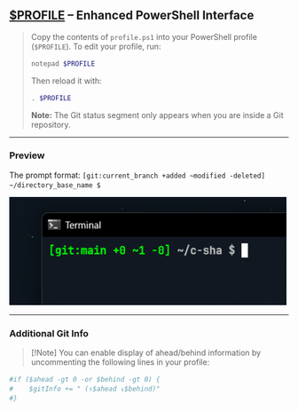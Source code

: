 ## **[\$PROFILE](profile.ps1) – Enhanced PowerShell Interface**

> Copy the contents of `profile.ps1` into your PowerShell profile (`$PROFILE`).
> To edit your profile, run:
>
> ```powershell
> notepad $PROFILE
> ```
>
> Then reload it with:
>
> ```powershell
> . $PROFILE
> ```
>
> **Note:** The Git status segment only appears when you are inside a Git repository.

---

### **Preview**

The prompt format:
`[git:current_branch +added ~modified -deleted] ~/directory_base_name $`

<img src="ps_prev.png" alt="PowerShell prompt preview" width="500" />

---

### **Additional Git Info**

> \[!Note]
> You can enable display of ahead/behind information by uncommenting the following lines in your profile:

```powershell
#if ($ahead -gt 0 -or $behind -gt 0) {
#    $gitInfo += " (↑$ahead ↓$behind)"
#}
```
